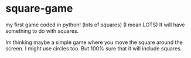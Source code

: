# square-game
my first game coded in python! (lots of squares) (I mean LOTS)
It will have something to do with squares.

Im thinking maybe a simple game where you move the square around the screen.
I might use circles too. But 100% sure that it will include squares.
